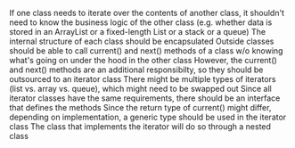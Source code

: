 If one class needs to iterate over the contents of another class, it shouldn't need to know the business logic of the other class (e.g. whether data is stored in an ArrayList or a fixed-length List or a stack or a queue)
The internal structure of each class should be encapsulated
Outside classes should be able to call current() and next() methods of a class w/o knowing what's going on under the hood in the other class
However, the current() and next() methods are an additional responsibilty, so they should be outsourced to an iterator class
There might be multiple types of iterators (list vs. array vs. queue), which might need to be swapped out
Since all iterator classes have the same requirements, there should be an interface that defines the methods
Since the return type of current() might differ, depending on implementation, a generic type should be used in the iterator class
The class that implements the iterator will do so through a nested class
